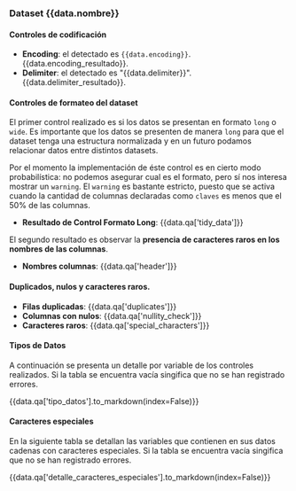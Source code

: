 

### Dataset {{data.nombre}} 

#### Controles de codificación

*   **Encoding**: el detectado es `{{data.encoding}}`. {{data.encoding_resultado}}. 
*   **Delimiter**: el detectado es "{{data.delimiter}}". {{data.delimiter_resultado}}. 

#### Controles de formateo del dataset

El primer control realizado es si los datos se presentan en formato `long` o `wide`. Es importante
que los datos se presenten de manera `long` para que el dataset tenga una estructura normalizada y en un 
futuro podamos relacionar datos entre distintos datasets.

Por el momento la implementación de éste control es en cierto modo probabilística: no podemos asegurar 
cual es el formato, pero sí nos interesa mostrar un `warning`. El `warning` es bastante estricto, puesto 
que se activa cuando la cantidad de columnas declaradas como `claves` es menos que el 50% de las columnas. 

*   **Resultado de Control Formato Long**: {{data.qa['tidy_data']}}

El segundo resultado es observar la **presencia de caracteres raros en los nombres de las columnas**. 

*   **Nombres columnas**: {{data.qa['header']}}

#### Duplicados, nulos y caracteres raros. 

*   **Filas duplicadas**: {{data.qa['duplicates']}}
*   **Columnas con nulos**: {{data.qa['nullity_check']}}
*   **Caracteres raros**: {{data.qa['special_characters']}}

#### Tipos de Datos 

A continuación se presenta un detalle por variable de los controles realizados. 
Si la tabla se encuentra vacía singifica que no se han registrado errores. 

{{data.qa['tipo_datos'].to_markdown(index=False)}}


#### Caracteres especiales 

En la siguiente tabla se detallan las variables que contienen en sus datos cadenas con caracteres especiales.
Si la tabla se encuentra vacía singifica que no se han registrado errores.  

{{data.qa['detalle_caracteres_especiales'].to_markdown(index=False)}}


